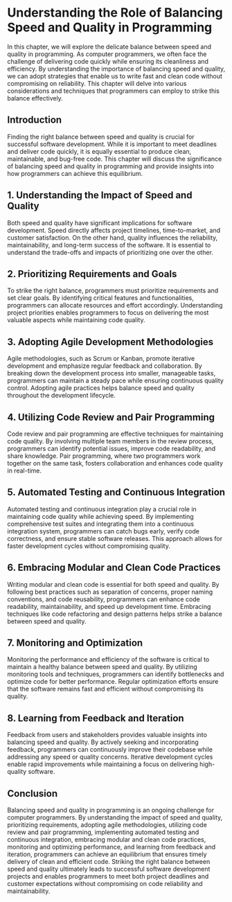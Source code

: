 Understanding the Role of Balancing Speed and Quality in Programming
=============================================================================

In this chapter, we will explore the delicate balance between speed and quality in programming. As computer programmers, we often face the challenge of delivering code quickly while ensuring its cleanliness and efficiency. By understanding the importance of balancing speed and quality, we can adopt strategies that enable us to write fast and clean code without compromising on reliability. This chapter will delve into various considerations and techniques that programmers can employ to strike this balance effectively.

Introduction
------------

Finding the right balance between speed and quality is crucial for successful software development. While it is important to meet deadlines and deliver code quickly, it is equally essential to produce clean, maintainable, and bug-free code. This chapter will discuss the significance of balancing speed and quality in programming and provide insights into how programmers can achieve this equilibrium.

**1. Understanding the Impact of Speed and Quality**
----------------------------------------------------

Both speed and quality have significant implications for software development. Speed directly affects project timelines, time-to-market, and customer satisfaction. On the other hand, quality influences the reliability, maintainability, and long-term success of the software. It is essential to understand the trade-offs and impacts of prioritizing one over the other.

**2. Prioritizing Requirements and Goals**
------------------------------------------

To strike the right balance, programmers must prioritize requirements and set clear goals. By identifying critical features and functionalities, programmers can allocate resources and effort accordingly. Understanding project priorities enables programmers to focus on delivering the most valuable aspects while maintaining code quality.

**3. Adopting Agile Development Methodologies**
-----------------------------------------------

Agile methodologies, such as Scrum or Kanban, promote iterative development and emphasize regular feedback and collaboration. By breaking down the development process into smaller, manageable tasks, programmers can maintain a steady pace while ensuring continuous quality control. Adopting agile practices helps balance speed and quality throughout the development lifecycle.

**4. Utilizing Code Review and Pair Programming**
-------------------------------------------------

Code review and pair programming are effective techniques for maintaining code quality. By involving multiple team members in the review process, programmers can identify potential issues, improve code readability, and share knowledge. Pair programming, where two programmers work together on the same task, fosters collaboration and enhances code quality in real-time.

**5. Automated Testing and Continuous Integration**
---------------------------------------------------

Automated testing and continuous integration play a crucial role in maintaining code quality while achieving speed. By implementing comprehensive test suites and integrating them into a continuous integration system, programmers can catch bugs early, verify code correctness, and ensure stable software releases. This approach allows for faster development cycles without compromising quality.

**6. Embracing Modular and Clean Code Practices**
-------------------------------------------------

Writing modular and clean code is essential for both speed and quality. By following best practices such as separation of concerns, proper naming conventions, and code reusability, programmers can enhance code readability, maintainability, and speed up development time. Embracing techniques like code refactoring and design patterns helps strike a balance between speed and quality.

**7. Monitoring and Optimization**
----------------------------------

Monitoring the performance and efficiency of the software is critical to maintain a healthy balance between speed and quality. By utilizing monitoring tools and techniques, programmers can identify bottlenecks and optimize code for better performance. Regular optimization efforts ensure that the software remains fast and efficient without compromising its quality.

**8. Learning from Feedback and Iteration**
-------------------------------------------

Feedback from users and stakeholders provides valuable insights into balancing speed and quality. By actively seeking and incorporating feedback, programmers can continuously improve their codebase while addressing any speed or quality concerns. Iterative development cycles enable rapid improvements while maintaining a focus on delivering high-quality software.

Conclusion
----------

Balancing speed and quality in programming is an ongoing challenge for computer programmers. By understanding the impact of speed and quality, prioritizing requirements, adopting agile methodologies, utilizing code review and pair programming, implementing automated testing and continuous integration, embracing modular and clean code practices, monitoring and optimizing performance, and learning from feedback and iteration, programmers can achieve an equilibrium that ensures timely delivery of clean and efficient code. Striking the right balance between speed and quality ultimately leads to successful software development projects and enables programmers to meet both project deadlines and customer expectations without compromising on code reliability and maintainability.
